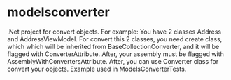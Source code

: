 # modelsconverter
.Net project for convert objects.
For example:
You have 2 classes Address and AddressViewModel. 
For convert this 2 classes, you need create class, which which will be inherited from BaseCollectionConverter, 
and it will be flagged with ConverterAttribute. 
After, your assembly must be flagged with AssemblyWithConvertersAttribute.
After, you can use Converter class for convert your objects.
Example used in ModelsConverterTests.
